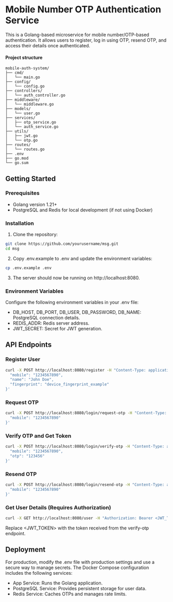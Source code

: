 # Mobile Number OTP Authentication Service

This is a Golang-based microservice for mobile number/OTP-based authentication. It allows users to register, log in using OTP, resend OTP, and access their details once authenticated.


#### Project structure

```
mobile-auth-system/
├── cmd/
│   └── main.go
├── config/
│   └── config.go
├── controllers/
│   └── auth_controller.go
├── middleware/
│   └── middleware.go
├── models/
│   └── user.go
├── services/
│   ├── otp_service.go
│   └── auth_service.go
├── utils/
│   ├── jwt.go
│   └── otp.go
├── routes/
│   └── routes.go
├── .env
├── go.mod
└── go.sum

```

## Getting Started

### Prerequisites

- Golang version 1.21+
- PostgreSQL and Redis for local development (if not using Docker)


### Installation

1. Clone the repository:

```bash
git clone https://github.com/yourusername/msg.git
cd msg

```

2. Copy .env.example to .env and update the environment variables:

```bash
cp .env.example .env

```

3. The server should now be running on http://localhost:8080.


### Environment Variables

Configure the following environment variables in your .env file:

- DB_HOST, DB_PORT, DB_USER, DB_PASSWORD, DB_NAME: PostgreSQL connection details.
- REDIS_ADDR: Redis server address.
- JWT_SECRET: Secret for JWT generation.


## API Endpoints

### Register User

```bash
curl -X POST http://localhost:8080/register -H "Content-Type: application/json" -d '{
  "mobile": "1234567890",
  "name": "John Doe",
  "fingerprint": "device_fingerprint_example"
}'

```

### Request OTP


```bash
curl -X POST http://localhost:8080/login/request-otp -H "Content-Type: application/json" -d '{
  "mobile": "1234567890"
}'

```

### Verify OTP and Get Token

```bash
curl -X POST http://localhost:8080/login/verify-otp -H "Content-Type: application/json" -d '{
  "mobile": "1234567890",
  "otp": "123456"
}'

```

### Resend OTP

```bash
curl -X POST http://localhost:8080/login/resend-otp -H "Content-Type: application/json" -d '{
  "mobile": "1234567890"
}'

```

### Get User Details (Requires Authorization)

```bash
curl -X GET http://localhost:8080/user -H "Authorization: Bearer <JWT_TOKEN>"

```

Replace <JWT_TOKEN> with the token received from the verify-otp endpoint.


## Deployment

For production, modify the .env file with production settings and use a secure way to manage secrets. The Docker Compose configuration includes the following services:

- App Service: Runs the Golang application.
- PostgreSQL Service: Provides persistent storage for user data.
- Redis Service: Caches OTPs and manages rate limits.

